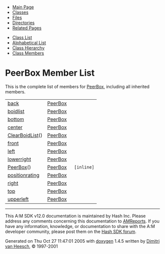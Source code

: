 <div class="tabs">

- [Main Page](index.md)
- <span id="current">[Classes](annotated.md)</span>
- [Files](files.md)
- [Directories](dirs.md)
- [Related Pages](pages.md)

</div>

<div class="tabs">

- [Class List](annotated.md)
- [Alphabetical List](classes.md)
- [Class Hierarchy](hierarchy.md)
- [Class Members](functions.md)

</div>

# PeerBox Member List

This is the complete list of members for <a href="classPeerBox.md" class="el">PeerBox</a>, including all inherited members.

|  |  |  |
|----|----|----|
| <a href="classPeerBox.md#469bba0a564235dfceede42db14f17b0" class="el">back</a> | <a href="classPeerBox.md" class="el">PeerBox</a> |  |
| <a href="classPeerBox.md#ff6e9feaaab02e9a44d55f0a7ceab1cb" class="el">boidlist</a> | <a href="classPeerBox.md" class="el">PeerBox</a> |  |
| <a href="classPeerBox.md#71f262d796bed1ab30e8a2d5a8ddee6f" class="el">bottom</a> | <a href="classPeerBox.md" class="el">PeerBox</a> |  |
| <a href="classPeerBox.md#adb115059e28d960fa8badfac5516667" class="el">center</a> | <a href="classPeerBox.md" class="el">PeerBox</a> |  |
| <a href="classPeerBox.md#9ac0d87c125b5b1e93584f27865e82a3" class="el">ClearBoidList</a>() | <a href="classPeerBox.md" class="el">PeerBox</a> |  |
| <a href="classPeerBox.md#e6ec529ba185279aa0adcf93e645c7cd" class="el">front</a> | <a href="classPeerBox.md" class="el">PeerBox</a> |  |
| <a href="classPeerBox.md#811882fecd5c7618d7099ebbd39ea254" class="el">left</a> | <a href="classPeerBox.md" class="el">PeerBox</a> |  |
| <a href="classPeerBox.md#4bed8e8983f52775b2a92a684e380b5c" class="el">lowerright</a> | <a href="classPeerBox.md" class="el">PeerBox</a> |  |
| <a href="classPeerBox.md#31c65dbc63576006cfd9f2c6be35b4fa" class="el">PeerBox</a>() | <a href="classPeerBox.md" class="el">PeerBox</a> | ` [inline]` |
| <a href="classPeerBox.md#370a3c7d727606bb7894b215b8d0eeac" class="el">positionrating</a> | <a href="classPeerBox.md" class="el">PeerBox</a> |  |
| <a href="classPeerBox.md#7c4f29407893c334a6cb7a87bf045c0d" class="el">right</a> | <a href="classPeerBox.md" class="el">PeerBox</a> |  |
| <a href="classPeerBox.md#b28354b543375bfa94dabaeda722927f" class="el">top</a> | <a href="classPeerBox.md" class="el">PeerBox</a> |  |
| <a href="classPeerBox.md#88a21787a208b67e68d77fea31e563fd" class="el">upperleft</a> | <a href="classPeerBox.md" class="el">PeerBox</a> |  |

------------------------------------------------------------------------

<span class="small">This A:M SDK v12.0 documentation is maintained by Hash Inc. Please address any comments concerning this documentation to [AMReports](http://www.hash.com/reports). If you have any information, knowledge, or documentation to share with the A:M developer community, please post them on the [Hash SDK forum](http://www.hash.com/forums/index.php?showforum=11).</span>

Generated on Thu Oct 27 11:47:01 2005 with [<span class="image placeholder" original-image-src="doxygen.png" original-image-title="" height="45" width="100" align="middle" border="0">doxygen</span>](http://www.doxygen.org/index.html) 1.4.5 written by [Dimitri van Heesch](mailto:dimitri@stack.nl), © 1997-2001
